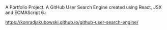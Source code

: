 A Portfolio Project. A GitHub User Search Engine created using React, JSX and ECMAScript 6.:

https://konradjakubowski.github.io/github-user-search-engine/
